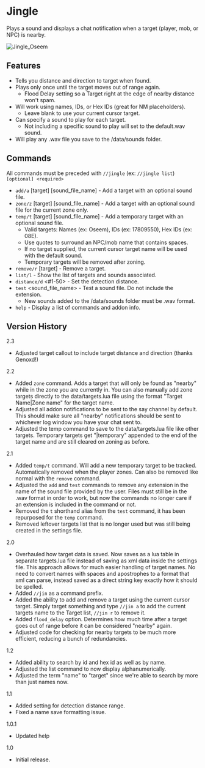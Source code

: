 # Jingle #

Plays a sound and displays a chat notification when a target (player, mob, or NPC) is nearby.  

![Jingle_Oseem](https://github.com/iLVL-Key/FFXI/assets/101156258/5ed6b45b-e798-4e1e-92dc-27d7490fcca1)

## Features ##
 - Tells you distance and direction to target when found.
 - Plays only once until the target moves out of range again.
   - Flood Delay setting so a Target right at the edge of nearby distance won't spam.
 - Will work using names, IDs, or Hex IDs (great for NM placeholders).
   - Leave blank to use your current cursor target.
 - Can specify a sound to play for each target.
   - Not including a specific sound to play will set to the default.wav sound.
 - Will play any .wav file you save to the /data/sounds folder.
  
## Commands ##
All commands must be preceded with `//jingle`   (ex: `//jingle list`)  
`[optional] <required>`
 - `add/a` \[target] \[sound_file_name] - Add a target with an optional sound file.
 - `zone/z` \[target] \[sound_file_name] - Add a target with an optional sound file for the current zone only.
 - `temp/t` \[target] \[sound_file_name] - Add a temporary target with an optional sound file.
   - Valid targets: Names (ex: Oseem), IDs (ex: 17809550), Hex IDs (ex: 08E).
   - Use quotes to surround an NPC/mob name that contains spaces.
   - If no target supplied, the current cursor target name will be used with the default sound.
   - Temporary targets will be removed after zoning.
 - `remove/r` \[target] - Remove a target.
 - `list/l` - Show the list of targets and sounds associated.
 - `distance/d` <#1-50> - Set the detection distance.
 - `test` \<sound_file_name> - Test a sound file. Do not include the extension.
   - New sounds added to the /data/sounds folder must be .wav format.
 - `help` - Display a list of commands and addon info.

## Version History ##

2.3
- Adjusted target callout to include target distance and direction (thanks Genoxd!)

2.2
- Added `zone` command. Adds a target that will only be found as "nearby" while in the zone you are currently in. You can also manually add zone targets directly to the data/targets.lua file using the format "Target Name|Zone name" for the target name.
- Adjusted all addon notifications to be sent to the say channel by default. This should make sure all "nearby" notifications should be sent to whichever log window you have your chat sent to.
- Adjusted the temp command to save to the data/targets.lua file like other targets. Temporary targets get "|temporary" appended to the end of the target name and are still cleared on zoning as before.

2.1
- Added `temp/t` command. Will add a new temporary target to be tracked. Automatically removed when the player zones. Can also be removed like normal with the `remove` command.
- Adjusted the `add` and `test` commands to remove any extension in the name of the sound file provided by the user. Files must still be in the .wav format in order to work, but now the commands no longer care if an extension is included in the command or not.
- Removed the `t` shorthand alias from the `test` command, it has been repurposed for the `temp` command.
- Removed leftover targets list that is no longer used but was still being created in the settings file.

2.0
- Overhauled how target data is saved. Now saves as a lua table in separate targets.lua file instead of saving as xml data inside the settings file. This approach allows for much easier handling of target names. No need to convert names with spaces and apostrophes to a format that xml can parse, instead saved as a direct string key exactly how it should be spelled.
- Added `//jin` as a command prefix.
- Added the ability to add and remove a target using the current cursor target. Simply target something and type `//jin a` to add the current targets name to the Target list, `//jin r` to remove it.
- Added `flood_delay` option. Determines how much time after a target goes out of range before it can be considered "nearby" again.
- Adjusted code for checking for nearby targets to be much more efficient, reducing a bunch of redundancies.

1.2
- Added ability to search by id and hex id as well as by name.
- Adjusted the list command to now display alphanumerically.
- Adjusted the term "name" to "target" since we're able to search by more than just names now.

1.1
- Added setting for detection distance range.
- Fixed a name save formatting issue.

1.0.1
- Updated help

1.0
- Initial release.
